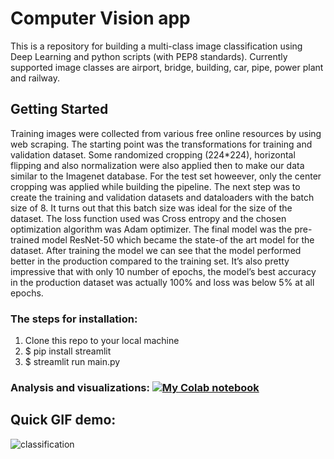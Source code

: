 # Computer Vision app

This is a repository for building  a multi-class image classification using Deep Learning and python scripts (with PEP8 standards). Currently supported image classes are airport, bridge, building, car, pipe, power plant and railway.
 

## Getting Started 

Training images were collected from  various free online resources by using web scraping. 
The starting point was the transformations for training and validation dataset. Some  randomized cropping (224*224), horizontal flipping and also normalization were also applied then to make our data similar to the Imagenet database. For the test set howeever, only the center cropping was applied while building the pipeline.
The next step was to create the training and validation datasets and dataloaders with the batch size of 8. It turns out that this batch size was ideal for the size of the dataset. The loss function used was Cross entropy and the chosen optimization algorithm was Adam optimizer.
The final model was the pre-trained model ResNet-50 which became the state-of the art model for the dataset. 
After training the model we can see that the model performed better in the production compared to the training set. It’s also pretty impressive that with only 10 number of epochs, the model’s best accuracy in the production dataset was actually 100% and loss was below 5% at all epochs.


### The steps for installation:

1. Clone this repo to your local machine
2. $ pip install streamlit
3. $ streamlit run main.py
   
### Analysis and visualizations: [![My Colab notebook](https://colab.research.google.com/assets/colab-badge.svg)](https://colab.research.google.com/drive/1_wrxpN34Th08xIvTmI7SFIK0-ZlkUhoD?usp=sharing) 

## Quick GIF demo:
![classification](https://user-images.githubusercontent.com/53462948/184576795-897d1963-7347-4503-9156-5fd8d474fb97.gif)

